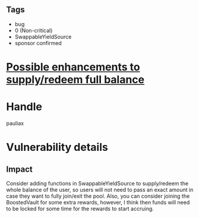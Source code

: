 ## Tags

- bug
- 0 (Non-critical)
- SwappableYieldSource
- sponsor confirmed

# [Possible enhancements to supply/redeem full balance](https://github.com/code-423n4/2021-07-pooltogether-findings/issues/79) 

# Handle

pauliax


# Vulnerability details

## Impact
Consider adding functions in SwappableYieldSource to supply/redeem the whole balance of the user, so users will not need to pass an exact amount in case they want to fully join/exit the pool. 
Also, you can consider joining the BoostedVault for some extra rewards, however, I think then funds will need to be locked for some time for the rewards to start accruing.


